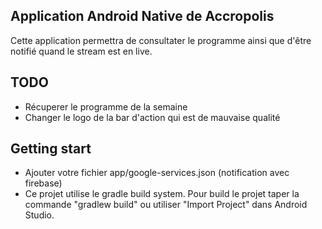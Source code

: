 

Application Android Native de Accropolis
-------------------------------------------------------------------------------

Cette application permettra de consultater le programme ainsi que d'être notifié quand le stream est en live.

## TODO ##

 * Récuperer le programme de la semaine
 * Changer le logo de la bar d'action qui est de mauvaise qualité


## Getting start ##
 * Ajouter votre fichier app/google-services.json (notification avec firebase)
 * Ce projet utilise le gradle build system. Pour build le projet taper la commande "gradlew build" ou utiliser "Import Project" dans Android Studio.